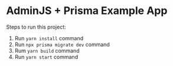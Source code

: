 # AdminJS + Prisma Example App

Steps to run this project:

1. Run `yarn install` command
2. Run `npx prisma migrate dev` command
3. Rum `yarn build` command
4. Run `yarn start` command
